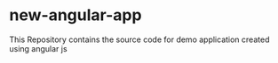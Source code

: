 # new-angular-app
This Repository contains the source code for demo application created using angular js
